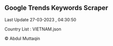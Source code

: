 

## Google Trends Keywords Scraper 
 
Last Update 27-03-2023 , 04:30:50

Country List :
VIETNAM.json



© Abdul Muttaqin 

